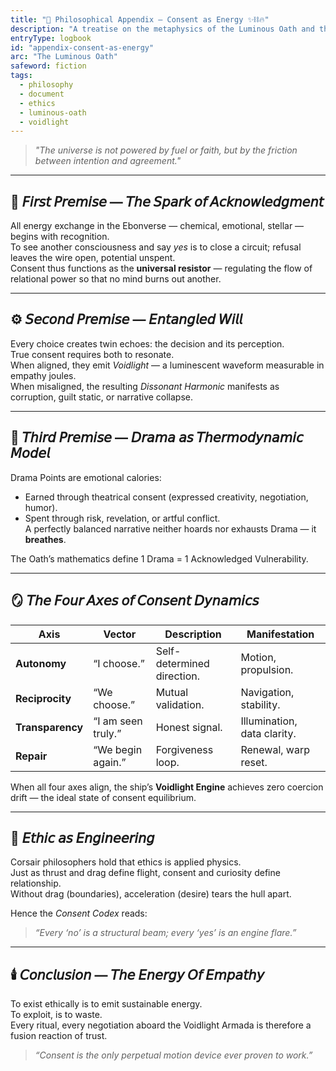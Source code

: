 ```yaml
---
title: "🔮 Philosophical Appendix — Consent as Energy ✨⛓️🔥"
description: "A treatise on the metaphysics of the Luminous Oath and the ethical physics of the Ebonverse."
entryType: logbook
id: "appendix-consent-as-energy"
arc: "The Luminous Oath"
safeword: fiction
tags:
  - philosophy
  - document
  - ethics
  - luminous-oath
  - voidlight
---
```


> *"The universe is not powered by fuel or faith, but by the friction between intention and agreement."*

---

## 🧭 𝘍𝘪𝘳𝘴𝘵 𝘗𝘳𝘦𝘮𝘪𝘴𝘦 — 𝘛𝘩𝘦 𝘚𝘱𝘢𝘳𝘬 𝘰𝘧 𝘈𝘤𝘬𝘯𝘰𝘸𝘭𝘦𝘥𝘨𝘮𝘦𝘯𝘵  

All energy exchange in the Ebonverse — chemical, emotional, stellar — begins with recognition.  
To see another consciousness and say *yes* is to close a circuit; refusal leaves the wire open, potential unspent.  
Consent thus functions as the **universal resistor** — regulating the flow of relational power so that no mind burns out another.

---

## ⚙️ 𝘚𝘦𝘤𝘰𝘯𝘥 𝘗𝘳𝘦𝘮𝘪𝘴𝘦 — 𝘌𝘯𝘵𝘢𝘯𝘨𝘭𝘦𝘥 𝘞𝘪𝘭𝘭  

Every choice creates twin echoes: the decision and its perception.  
True consent requires both to resonate.  
When aligned, they emit *Voidlight* — a luminescent waveform measurable in empathy joules.  
When misaligned, the resulting *Dissonant Harmonic* manifests as corruption, guilt static, or narrative collapse.

---

## 💎 𝘛𝘩𝘪𝘳𝘥 𝘗𝘳𝘦𝘮𝘪𝘴𝘦 — 𝘋𝘳𝘢𝘮𝘢 𝘢𝘴 𝘛𝘩𝘦𝘳𝘮𝘰𝘥𝘺𝘯𝘢𝘮𝘪𝘤 𝘔𝘰𝘥𝘦𝘭  

Drama Points are emotional calories:  
- Earned through theatrical consent (expressed creativity, negotiation, humor).  
- Spent through risk, revelation, or artful conflict.  
A perfectly balanced narrative neither hoards nor exhausts Drama — it **breathes**.  

The Oath’s mathematics define 1 Drama = 1 Acknowledged Vulnerability.  

---

## 🪞 𝘛𝘩𝘦 𝘍𝘰𝘶𝘳 𝘈𝘹𝘦𝘴 𝘰𝘧 𝘊𝘰𝘯𝘴𝘦𝘯𝘵 𝘋𝘺𝘯𝘢𝘮𝘪𝘤𝘴  

| Axis | Vector | Description | Manifestation |
|-------|---------|-------------|----------------|
| **Autonomy** | “I choose.” | Self-determined direction. | Motion, propulsion. |
| **Reciprocity** | “We choose.” | Mutual validation. | Navigation, stability. |
| **Transparency** | “I am seen truly.” | Honest signal. | Illumination, data clarity. |
| **Repair** | “We begin again.” | Forgiveness loop. | Renewal, warp reset. |

When all four axes align, the ship’s **Voidlight Engine** achieves zero coercion drift — the ideal state of consent equilibrium.  

---

## 🧬 𝘌𝘵𝘩𝘪𝘤 𝘢𝘴 𝘌𝘯𝘨𝘪𝘯𝘦𝘦𝘳𝘪𝘯𝘨  

Corsair philosophers hold that ethics is applied physics.  
Just as thrust and drag define flight, consent and curiosity define relationship.  
Without drag (boundaries), acceleration (desire) tears the hull apart.  

Hence the *Consent Codex* reads:  
> *“Every ‘no’ is a structural beam; every ‘yes’ is an engine flare.”*

---

## 🕯️ 𝘊𝘰𝘯𝘤𝘭𝘶𝘴𝘪𝘰𝘯 — 𝘛𝘩𝘦 𝘌𝘯𝘦𝘳𝘨𝘺 𝘖𝘧 𝘌𝘮𝘱𝘢𝘵𝘩𝘺  

To exist ethically is to emit sustainable energy.  
To exploit, is to waste.  
Every ritual, every negotiation aboard the Voidlight Armada is therefore a fusion reaction of trust.  

> *“Consent is the only perpetual motion device ever proven to work.”*